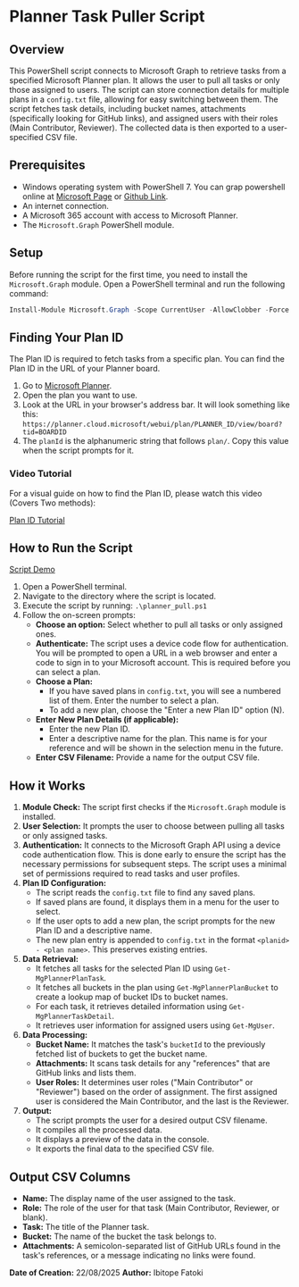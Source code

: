# Planner Task Puller Script

## Overview

This PowerShell script connects to Microsoft Graph to retrieve tasks from a specified Microsoft Planner plan. It allows the user to pull all tasks or only those assigned to users. The script can store connection details for multiple plans in a `config.txt` file, allowing for easy switching between them. The script fetches task details, including bucket names, attachments (specifically looking for GitHub links), and assigned users with their roles (Main Contributor, Reviewer). The collected data is then exported to a user-specified CSV file.

## Prerequisites

*   Windows operating system with PowerShell 7. You can grap powershell online at [Microsoft Page](https://learn.microsoft.com/en-gb/powershell/scripting/install/installing-powershell?view=powershell-7.5) or [Github Link](https://github.com/PowerShell/PowerShell?tab=readme-ov-file).
*   An internet connection.
*   A Microsoft 365 account with access to Microsoft Planner.
*   The `Microsoft.Graph` PowerShell module.

## Setup

Before running the script for the first time, you need to install the `Microsoft.Graph` module. Open a PowerShell terminal and run the following command:

```powershell
Install-Module Microsoft.Graph -Scope CurrentUser -AllowClobber -Force
```

## Finding Your Plan ID

The Plan ID is required to fetch tasks from a specific plan. You can find the Plan ID in the URL of your Planner board.

1.  Go to [Microsoft Planner](https://tasks.office.com/).
2.  Open the plan you want to use.
3.  Look at the URL in your browser's address bar. It will look something like this:
    `https://planner.cloud.microsoft/webui/plan/PLANNER_ID/view/board?tid=BOARDID`
4.  The `planId` is the alphanumeric string that follows `plan/`. Copy this value when the script prompts for it.

### Video Tutorial

For a visual guide on how to find the Plan ID, please watch this video (Covers Two methods):

[Plan ID Tutorial](https://deakin365-my.sharepoint.com/:v:/g/personal/s223739207_deakin_edu_au/EeAm2dpPc3VGrh6DHzyHkOcBig0my4m3UYWG5HmGtFG09A?nav=eyJyZWZlcnJhbEluZm8iOnsicmVmZXJyYWxBcHAiOiJPbmVEcml2ZUZvckJ1c2luZXNzIiwicmVmZXJyYWxBcHBQbGF0Zm9ybSI6IldlYiIsInJlZmVycmFsTW9kZSI6InZpZXciLCJyZWZlcnJhbFZpZXciOiJNeUZpbGVzTGlua0NvcHkifX0&e=TVSwwN)

## How to Run the Script

[Script Demo](https://deakin365-my.sharepoint.com/:v:/g/personal/s223739207_deakin_edu_au/ETM6TddvX_9KhSbykjwiinMBgSIsZp8inzyoABN32SEFMg?nav=eyJyZWZlcnJhbEluZm8iOnsicmVmZXJyYWxBcHAiOiJPbmVEcml2ZUZvckJ1c2luZXNzIiwicmVmZXJyYWxBcHBQbGF0Zm9ybSI6IldlYiIsInJlZmVycmFsTW9kZSI6InZpZXciLCJyZWZlcnJhbFZpZXciOiJNeUZpbGVzTGlua0NvcHkifX0&e=7QDevO)

1.  Open a PowerShell terminal.
2.  Navigate to the directory where the script is located.
3.  Execute the script by running: `.\planner_pull.ps1`
4.  Follow the on-screen prompts:
    *   **Choose an option:** Select whether to pull all tasks or only assigned ones.
    *   **Authenticate:** The script uses a device code flow for authentication. You will be prompted to open a URL in a web browser and enter a code to sign in to your Microsoft account. This is required before you can select a plan.
    *   **Choose a Plan:**
        *   If you have saved plans in `config.txt`, you will see a numbered list of them. Enter the number to select a plan.
        *   To add a new plan, choose the "Enter a new Plan ID" option (N).
    *   **Enter New Plan Details (if applicable):**
        *   Enter the new Plan ID.
        *   Enter a descriptive name for the plan. This name is for your reference and will be shown in the selection menu in the future.
    *   **Enter CSV Filename:** Provide a name for the output CSV file.

## How it Works

1.  **Module Check:** The script first checks if the `Microsoft.Graph` module is installed.
2.  **User Selection:** It prompts the user to choose between pulling all tasks or only assigned tasks.
3.  **Authentication:** It connects to the Microsoft Graph API using a device code authentication flow. This is done early to ensure the script has the necessary permissions for subsequent steps. The script uses a minimal set of permissions required to read tasks and user profiles.
4.  **Plan ID Configuration:**
    *   The script reads the `config.txt` file to find any saved plans.
    *   If saved plans are found, it displays them in a menu for the user to select.
    *   If the user opts to add a new plan, the script prompts for the new Plan ID and a descriptive name.
    *   The new plan entry is appended to `config.txt` in the format `<planid> - <plan name>`. This preserves existing entries.
5.  **Data Retrieval:**
    *   It fetches all tasks for the selected Plan ID using `Get-MgPlannerPlanTask`.
    *   It fetches all buckets in the plan using `Get-MgPlannerPlanBucket` to create a lookup map of bucket IDs to bucket names.
    *   For each task, it retrieves detailed information using `Get-MgPlannerTaskDetail`.
    *   It retrieves user information for assigned users using `Get-MgUser`.
6.  **Data Processing:**
    *   **Bucket Name:** It matches the task's `bucketId` to the previously fetched list of buckets to get the bucket name.
    *   **Attachments:** It scans task details for any "references" that are GitHub links and lists them.
    *   **User Roles:** It determines user roles ("Main Contributor" or "Reviewer") based on the order of assignment. The first assigned user is considered the Main Contributor, and the last is the Reviewer.
7.  **Output:**
    *   The script prompts the user for a desired output CSV filename.
    *   It compiles all the processed data.
    *   It displays a preview of the data in the console.
    *   It exports the final data to the specified CSV file.

## Output CSV Columns

*   **Name:** The display name of the user assigned to the task.
*   **Role:** The role of the user for that task (Main Contributor, Reviewer, or blank).
*   **Task:** The title of the Planner task.
*   **Bucket:** The name of the bucket the task belongs to.
*   **Attachments:** A semicolon-separated list of GitHub URLs found in the task's references, or a message indicating no links were found.

**Date of Creation:** 22/08/2025
**Author:** Ibitope Fatoki
